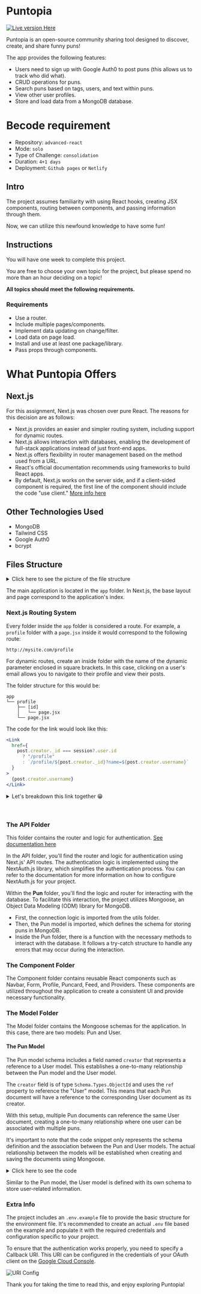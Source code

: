 # Puntopia

[![Live version Here](https://img.shields.io/badge/Live%20version-Here-blue.svg)](https://puntopia.vercel.app/)

Puntopia is an open-source community sharing tool designed to discover, create, and share funny puns!

The app provides the following features:
- Users need to sign up with Google Auth0 to post puns (this allows us to track who did what).
- CRUD operations for puns.
- Search puns based on tags, users, and text within puns.
- View other user profiles.
- Store and load data from a MongoDB database.

# Becode requirement

- Repository: `advanced-react`
- Mode: `solo`
- Type of Challenge: `consolidation`
- Duration: `4+1 days`
- Deployment: `Github pages` or `Netlify`

## Intro

The project assumes familiarity with using React hooks, creating JSX components, routing between components, and passing information through them.

Now, we can utilize this newfound knowledge to have some fun!

## Instructions

You will have one week to complete this project.

You are free to choose your own topic for the project, but please spend no more than an hour deciding on a topic!

**All topics should meet the following requirements.**

### Requirements

- Use a router.
- Include multiple pages/components.
- Implement data updating on change/filter.
- Load data on page load.
- Install and use at least one package/library.
- Pass props through components.

# What Puntopia Offers

## Next.js

For this assignment, Next.js was chosen over pure React. The reasons for this decision are as follows:

- Next.js provides an easier and simpler routing system, including support for dynamic routes.
- Next.js allows interaction with databases, enabling the development of full-stack applications instead of just front-end apps.
- Next.js offers flexibility in router management based on the method used from a URL.
- React's official documentation recommends using frameworks to build React apps.
- By default, Next.js works on the server side, and if a client-sided component is required, the first line of the component should include the code "use client." [More info here](https://nextjs.org/docs/getting-started/react-essentials#when-to-use-server-and-client-components)

## Other Technologies Used

- MongoDB
- Tailwind CSS
- Google Auth0
- bcrypt

## Files Structure

<details>
<summary>Click here to see the picture of the file structure</summary>
 
![Preview of the file structure](./ReadmeFiles/fileStructure.png)
</details>

The main application is located in the `app` folder. In Next.js, the base layout and page correspond to the application's index.

### Next.js Routing System

Every folder inside the `app` folder is considered a route. For example, a `profile` folder with a `page.jsx` inside it would correspond to the following route:

```
http://mysite.com/profile
```

For dynamic routes, create an inside folder with the name of the dynamic parameter enclosed in square brackets. In this case, clicking on a user's email allows you to navigate to their profile and view their posts.

The folder structure for this would be:

```
app
└── profile
    ├── [id]
    │   └── page.jsx
    └── page.jsx
```

The code for the link would look like this:

```jsx
<Link
  href={
    post.creator._id === session?.user.id
      ? "/profile"
      : `/profile/${post.creator._id}?name=${post.creator.username}`
  }
>
  {post.creator.username}
</Link>
```
<details> 
<summary> Let's breakdown this link together 😁</summary>

- `<Link`: This is the start of a Next.js `Link` component, which is used for client-side navigation in Next.js applications. It renders an anchor tag (`<a>`) and handles the navigation internally without a full page reload.

- `href={...}`: This is an attribute of the `Link` component. It determines the destination URL that the link will navigate to. In this case, it uses a JavaScript expression as the value.

- `post.creator._id === session?.user.id`: This is a conditional expression that checks if the `_id` property of `post.creator` is equal to the `id` property of `session?.user`. The `?.` is an optional chaining operator that prevents an error if `session` or `session.user` is null or undefined.

- `? "/profile" : /profile/${post.creator._id}?name=${post.creator.username}`: This is a ternary operator. If the condition is true (`post.creator._id === session?.user.id`), it sets the href value to `"/profile"`. If the condition is false, it sets the href value to `/profile/${post.creator._id}?name=${post.creator.username}`. This conditionally generates the correct URL for the link based on the comparison.

- `{post.creator.username}`: This is the content of the `Link` component. It will display the `username` property of `post.creator` as the visible text of the link.

- `</Link>`: This is the closing tag of the `Link` component.

Overall, this code snippet is generating a link to a user's profile page. If the `_id` of the `post.creator` matches the `id` of the `session.user`, the link will navigate to "/profile". Otherwise, it will navigate to "/profile/{post.creator._id}?name={post.creator.username}". The `post.creator.username` is displayed as the visible text of the link.

</details> <br><br>

### The API Folder

This folder contains the router and logic for authentication. [See documentation here](https://next-auth.js.org/)

In the API folder, you'll find the router and logic for authentication using Next.js' API routes. The authentication logic is implemented using the NextAuth.js library, which simplifies the authentication process. You can refer to the documentation for more information on how to configure NextAuth.js for your project.

Within the **Pun** folder, you'll find the logic and router for interacting with the database. To facilitate this interaction, the project utilizes Mongoose, an Object Data Modeling (ODM) library for MongoDB.

- First, the connection logic is imported from the utils folder.
- Then, the Pun model is imported, which defines the schema for storing puns in MongoDB.
- Inside the Pun folder, there is a function with the necessary methods to interact with the database. It follows a try-catch structure to handle any errors that may occur during the interaction.

### The Component Folder

The Component folder contains reusable React components such as Navbar, Form, Profile, Puncard, Feed, and Providers. These components are utilized throughout the application to create a consistent UI and provide necessary functionality.

### The Model Folder

The Model folder contains the Mongoose schemas for the application. In this case, there are two models: Pun and User.

#### The Pun Model

The Pun model schema includes a field named `creator` that represents a reference to a User model. This establishes a one-to-many relationship between the Pun model and the User model.

The `creator` field is of type `Schema.Types.ObjectId` and uses the `ref` property to reference the "User" model. This means that each Pun document will have a reference to the corresponding User document as its creator.

With this setup, multiple Pun documents can reference the same User document, creating a one-to-many relationship where one user can be associated with multiple puns.

It's important to note that the code snippet only represents the schema definition and the association between the Pun and User models. The actual relationship between the models will be established when creating and saving the documents using Mongoose.

<details>
<summary>Click here to see the code</summary>

```js
import  {Schema, model, models} from "mongoose";

const PunSchema = new Schema({
//this is here that the relation is created
  creator: {
    type: Schema.Types.ObjectId,
    ref: "User",
  },
//the text of the pun is required and have a String property
  pun: {
    type: String,
    required: [true, "Pun is required"],
  },
//same for the tag
  tag: {
    type: String,
    required: [true, "Tag is required"],
  },
});
const Pun = models.Pun ||  model('Pun', PunSchema);
export default Pun;
```

Let's breakdown the last line of code

```js
const Pun = models.Pun ||  model('Pun', PunSchema);
```

- models.Pun: This part checks if there is already a model named "Pun" defined. The models object represents all the models registered with Mongoose. It looks for an existing model named "Pun" using models.Pun.

- model('Pun', PunSchema): If there is no existing model named "Pun", this part creates a new model using the Mongoose model function. It takes two parameters: the name of the model ("Pun" in this case) and the PunSchema defined earlier. This creates a new Mongoose model with the name "Pun" and the provided schema.

- Pun = models.Pun || model('Pun', PunSchema): The result of this line is assigned to the variable Pun. It either assigns the existing "Pun" model from models.Pun if it exists, or assigns the newly created model using model('Pun', PunSchema) if there is no existing model named "Pun". This ensures that the Pun variable holds a reference to the "Pun" model, whether it already exists or is newly created.

- Overall, this line ensures that the Pun variable holds the Mongoose model for the "Pun" schema, regardless of whether it was previously defined or needs to be created.

</details>

Similar to the Pun model, the User model is defined with its own schema to store user-related information.

### Extra Info

The project includes an `.env.example` file to provide the basic structure for the environment file. It's recommended to create an actual `.env` file based on the example and populate it with the required credentials and configuration specific to your project.

To ensure that the authentication works properly, you need to specify a Callback URI. This URI can be configured in the credentials of your OAuth client on the [Google Cloud Console](https://console.cloud.google.com/apis/credentials/oauthclient/).

![URI Config](./ReadmeFiles/uriConfig.png)

Thank you for taking the time to read this, and enjoy exploring Puntopia!
